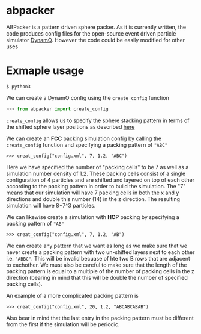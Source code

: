 # abpacker

ABPacker is a pattern driven sphere packer. As it is currently written, the code produces config files for the open-source event driven particle simulator [DynamO](http://dynamomd.org/). However the code could be easily modified for other uses

# Exmaple usage

```shell
$ python3
```

We can create a DynamO config using the `create_config` function

```python
>>> from abpacker import create_config
```

`create_config` allows us to specify the sphere stacking pattern in terms of the shifted sphere layer positions as described [here](https://www.nde-ed.org/EducationResources/CommunityCollege/Materials/Structure/fcc_hcp.htm)

We can create an **FCC** packing simulation config by calling the `create_config` function and specifying a packing pattern of `"ABC"` 

```
>>> creat_config("config.xml", 7, 1.2, "ABC")
```

Here we have specified the number of "packing cells" to be 7 as well as a simulation number density of 1.2. These packing cells consist of a single configuration of 4 particles and are shifted and layered on top of each other according to the packing pattern in order to build the simulation. The "7" means that our simulation will have 7 packing cells in both the x and y directions and double this number (14) in the z direction. The resulting simulation will have 8*7^3 particles.

We can likewise create a simulation with **HCP** packing by specifying a packing pattern of `"AB"` 

```
>>> creat_config("config.xml", 7, 1.2, "AB")
```

We can create any pattern that we want as long as we make sure that we never create a packing pattern with two un-shifted layers next to each other i.e. `"ABBC"`. This will be invalid becuase of hte two B rows that are adjacent to eachother. We must also be careful to make sure that the length of the packing pattern is equal to a multiple of the number of packing cells in the z direction (bearing in mind that this will be double the number of specified packing cells).

An example of a more complicated packing pattern is 

```
>>> creat_config("config.xml", 20, 1.2, "ABCABCABAB")
```

Also bear in mind that the last entry in the packing pattern must be different from the first if the simulation will be periodic.
